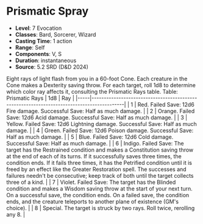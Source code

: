 # Prismatic Spray

- **Level**: 7 Evocation
- **Classes**: Bard, Sorcerer, Wizard
- **Casting Time**: 1 action
- **Range**: Self
- **Components**: V, S
- **Duration**: instantaneous
- **Source**: 5.2 SRD (D&D 2024)

Eight rays of light flash from you in a 60-foot Cone. Each creature in the Cone makes a Dexterity saving throw. For each target, roll 1d8 to determine which color ray affects it, consulting the Prismatic Rays table. Table: Prismatic Rays | 1d8 | Ray | |-----|-------------------------------------------------------------------------------------------| | 1 | Red. Failed Save: 12d6 Fire damage. Successful Save: Half as much damage. | | 2 | Orange. Failed Save: 12d6 Acid damage. Successful Save: Half as much damage. | | 3 | Yellow. Failed Save: 12d6 Lightning damage. Successful Save: Half as much damage. | | 4 | Green. Failed Save: 12d6 Poison damage. Successful Save: Half as much damage. | | 5 | Blue. Failed Save: 12d6 Cold damage. Successful Save: Half as much damage. | | 6 | Indigo. Failed Save: The target has the Restrained condition and makes a Constitution saving throw at the end of each of its turns. If it successfully saves three times, the condition ends. If it fails three times, it has the Petrified condition until it is freed by an effect like the Greater Restoration spell. The successes and failures needn't be consecutive; keep track of both until the target collects three of a kind. | | 7 | Violet. Failed Save: The target has the Blinded condition and makes a Wisdom saving throw at the start of your next turn. On a successful save, the condition ends. On a failed save, the condition ends, and the creature teleports to another plane of existence (GM's choice). | | 8 | Special. The target is struck by two rays. Roll twice, rerolling any 8. |

